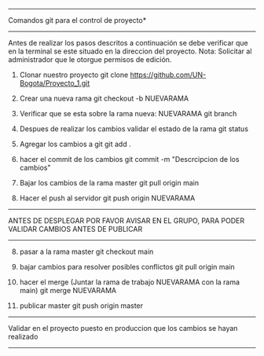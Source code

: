 *****************************************
Comandos git para el control de proyecto*
*****************************************

Antes de realizar los pasos descritos a continuación se debe verificar que en la terminal se este situado en la direccion del proyecto.
Nota: Solicitar al administrador que le otorgue permisos de edición.

1) Clonar nuestro proyecto
git clone https://github.com/UN-Bogota/Proyecto_1.git

2) Crear una nueva rama
git checkout -b NUEVARAMA

3) Verificar que se esta sobre la rama nueva: NUEVARAMA
git branch

4) Despues de realizar los cambios validar el estado de la rama
git status

5) Agregar los cambios a git
git add .

6) hacer el commit de los cambios
git commit -m "Descrcipcion de los cambios"

7) Bajar los cambios de la rama master
git pull origin main

8) Hacer el push al servidor 
git push origin NUEVARAMA    


***********************************************************************************************
ANTES DE DESPLEGAR POR FAVOR AVISAR EN EL GRUPO, PARA PODER VALIDAR CAMBIOS ANTES DE PUBLICAR
***********************************************************************************************

8) pasar a la rama master
git checkout main


10) bajar cambios para resolver posibles conflictos
git pull origin main		


9) hacer el merge (Juntar la rama de trabajo NUEVARAMA con la rama main)
git merge NUEVARAMA

10) publicar master
git push origin master		


*******************************************************************************
Validar en el proyecto puesto en produccion que los cambios se hayan realizado
*******************************************************************************